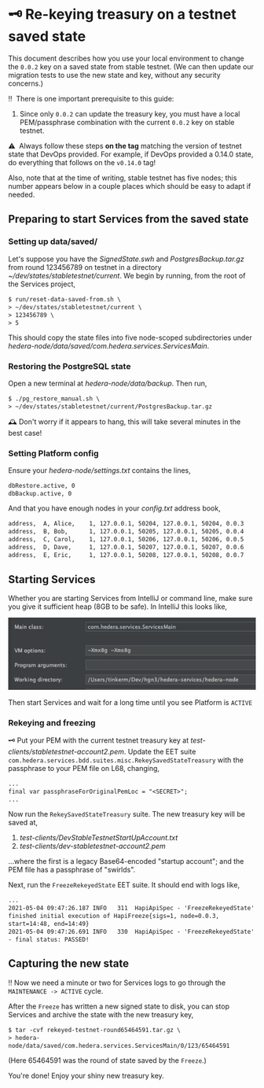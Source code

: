 # :old_key: Re-keying treasury on a testnet saved state

This document describes how you use your local environment to 
change the `0.0.2` key on a saved state from stable testnet. 
(We can then update our migration tests to use the new state 
and key, without any security concerns.)

:bangbang:&nbsp; There is one important prerequisite to this guide:
  1. Since only `0.0.2` can update the treasury key, you must 
     have a local PEM/passphrase combination with the current 
     `0.0.2` key on stable testnet. 

:warning:&nbsp; Always follow these steps **on the tag** matching 
the version of testnet state that DevOps provided. For example, if
DevOps provided a 0.14.0 state, do everything that follows on the
`v0.14.0` tag! 

Also, note that at the time of writing, stable testnet has five nodes;
this number appears below in a couple places which should be easy to 
adapt if needed.

## Preparing to start Services from the saved state

### Setting up data/saved/

Let's suppose you have the _SignedState.swh_ and _PostgresBackup.tar.gz_
from round 123456789 on testnet in a directory 
_~/dev/states/stabletestnet/current_. We begin by running, from the 
root of the Services project,
```
$ run/reset-data-saved-from.sh \
> ~/dev/states/stabletestnet/current \
> 123456789 \
> 5
```
This should copy the state files into five node-scoped subdirectories under 
_hedera-node/data/saved/com.hedera.services.ServicesMain_.

### Restoring the PostgreSQL state

Open a new terminal at _hedera-node/data/backup_. Then run,
```
$ ./pg_restore_manual.sh \
> ~/dev/states/stabletestnet/current/PostgresBackup.tar.gz
```

:mantelpiece_clock:&nbsp;Don't worry if it appears to hang, 
this will take several minutes in the best case! 

### Setting Platform config

Ensure your _hedera-node/settings.txt_ contains the lines,
```
dbRestore.active, 0
dbBackup.active, 0
```

And that you have enough nodes in your _config.txt_ address book,
```
address,  A, Alice,    1, 127.0.0.1, 50204, 127.0.0.1, 50204, 0.0.3
address,  B, Bob,      1, 127.0.0.1, 50205, 127.0.0.1, 50205, 0.0.4
address,  C, Carol,    1, 127.0.0.1, 50206, 127.0.0.1, 50206, 0.0.5
address,  D, Dave,     1, 127.0.0.1, 50207, 127.0.0.1, 50207, 0.0.6
address,  E, Eric,     1, 127.0.0.1, 50208, 127.0.0.1, 50208, 0.0.7
```

## Starting Services

Whether you are starting Services from IntelliJ or command line,
make sure you give it sufficient heap (8GB to be safe). In IntelliJ 
this looks like,

![](../assets/VM-options-for-local-testnet-rekey.png)

Then start Services and wait for a long time until you see Platform 
is `ACTIVE`

### Rekeying and freezing

:old_key:&nbsp;Put your PEM with the current testnet treasury key
at _test-clients/stabletestnet-account2.pem_. Update the EET suite
`com.hedera.services.bdd.suites.misc.RekeySavedStateTreasury` with 
the passphrase to your PEM file on L68, changing,
```
...
final var passphraseForOriginalPemLoc = "<SECRET>";
...
```

Now run the `RekeySavedStateTreasury` suite. The new treasury key
will be saved at,
 1. _test-clients/DevStableTestnetStartUpAccount.txt_
 2. _test-clients/dev-stabletestnet-account2.pem_

...where the first is a legacy Base64-encoded "startup account"; and
the PEM file has a passphrase of "swirlds".

Next, run the `FreezeRekeyedState` EET suite. It should end with logs like,
```
...
2021-05-04 09:47:26.187 INFO   311  HapiApiSpec - 'FreezeRekeyedState' finished initial execution of HapiFreeze{sigs=1, node=0.0.3, start=14:48, end=14:49}
2021-05-04 09:47:26.691 INFO   330  HapiApiSpec - 'FreezeRekeyedState' - final status: PASSED!
```

## Capturing the new state

:bangbang:&nbsp;Now we need a minute or two for Services logs to go 
through the `MAINTENANCE -> ACTIVE` cycle. 

After the `Freeze` has written a new signed state to disk, you can 
stop Services and archive the state with the new treasury key,
```
$ tar -cvf rekeyed-testnet-round65464591.tar.gz \
> hedera-node/data/saved/com.hedera.services.ServicesMain/0/123/65464591
```
(Here 65464591 was the round of state saved by the `Freeze`.)  

You're done! Enjoy your shiny new treasury key.
